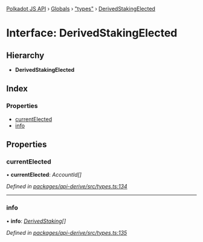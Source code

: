 [Polkadot JS API](../README.md) › [Globals](../globals.md) › ["types"](../modules/_types_.md) › [DerivedStakingElected](_types_.derivedstakingelected.md)

# Interface: DerivedStakingElected

## Hierarchy

* **DerivedStakingElected**

## Index

### Properties

* [currentElected](_types_.derivedstakingelected.md#currentelected)
* [info](_types_.derivedstakingelected.md#info)

## Properties

###  currentElected

• **currentElected**: *AccountId[]*

*Defined in [packages/api-derive/src/types.ts:134](https://github.com/polkadot-js/api/blob/01a4d6b4a/packages/api-derive/src/types.ts#L134)*

___

###  info

• **info**: *[DerivedStaking](_types_.derivedstaking.md)[]*

*Defined in [packages/api-derive/src/types.ts:135](https://github.com/polkadot-js/api/blob/01a4d6b4a/packages/api-derive/src/types.ts#L135)*
